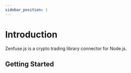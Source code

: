 ```yaml
---
sidebar_position: 1
---
```


# Introduction

Zenfuse.js is a crypto trading library connector for Node.js.

## Getting Started


